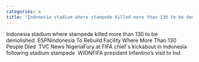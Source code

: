 ```yaml
---
categories: a
title: "Indonesia stadium where stampede killed more than 130 to be demolished  ESPN"
---
```

Indonesia stadium where stampede killed more than 130 to be demolished&nbsp;&nbsp;ESPNIndonesia To Rebuild Facility Where More Than 130 People Died&nbsp;&nbsp;TVC News NigeriaFury at FIFA chief`s kickabout in Indonesia following stadium stampede&nbsp;&nbsp;WIONFIFA president Infantino’s visit to Ind